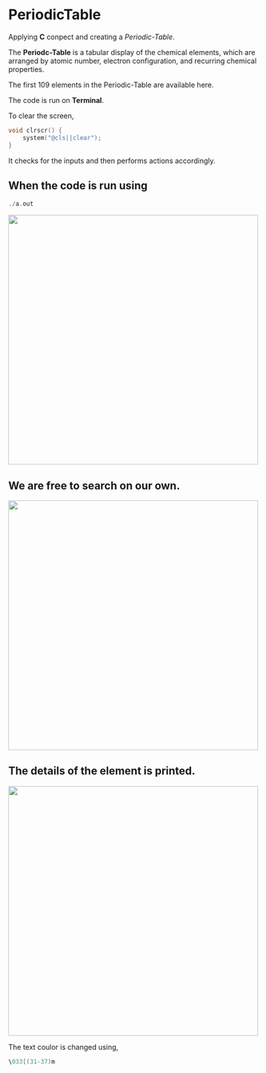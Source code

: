 # PeriodicTable

Applying __C__ conpect and creating a *Periodic-Table*.

The __Periodc-Table__ is a tabular display of the chemical elements, which are arranged by atomic number, electron configuration, and recurring chemical properties.

The first 109 elements in the Periodic-Table are available here.

The code is run on __Terminal__.

To clear the screen,
```C
void clrscr() {
    system("@cls||clear");
}
```

It checks for the inputs and then performs actions accordingly.

## When the code is run using 
```C 
./a.out
```
<img src="https://github.com/Nitin1901/PeriodicTable/blob/master/Sample/screen1.png" height=500>

## We are free to search on our own.

<img src="https://github.com/Nitin1901/PeriodicTable/blob/master/Sample/screen2.png" height=500>

## The details of the element is printed.

<img src="https://github.com/Nitin1901/PeriodicTable/blob/master/Sample/screen3.png" height=500>

The text coulor is changed using,
```C
\033[(31-37)m
```
